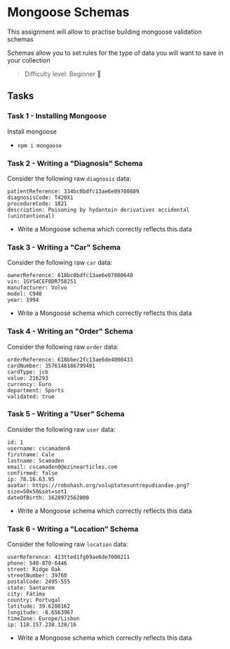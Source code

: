 # Mongoose Schemas

This assignment will allow to practise building mongoose validation schemas

Schemas allow you to set rules for the type of data you will want to save in your collection

> Difficulty level: Beginner 🍵

## Tasks

### Task 1 - Installing Mongoose

Install mongoose
- `npm i mongoose`

### Task 2 - Writing a "Diagnosis" Schema

Consider the following raw `diagnosis` data:

```text
patientReference: 334bc0bdfc13ae6e09700889
diagnosisCode: T420X1
procedureCode: 1821
description: Poisoning by hydantoin derivatives accidental (unintentional)
```

- Write a Mongoose schema which correctly reflects this data

### Task 3 - Writing a "Car" Schema

Consider the following raw `car` data:

```text
ownerReference: 618bc0bdfc13ae6e07000640
vin: 1GYS4CEF0DR758251
manufacturer: Volvo
model: C940
year: 1994
```

- Write a Mongoose schema which correctly reflects this data

### Task 4 - Writing an "Order" Schema

Consider the following raw `order` data:

```text
orderReference: 618bbec2fc13ae6de4000433
cardNumber: 3576146186799481
cardType: jcb
value: 216293
currency: Euro
department: Sports
validated: true
```

### Task 5 - Writing a "User" Schema

Consider the following raw `user` data:

```text
id: 1
username: cscamaden0
firstname: Cale
lastname: Scamaden
email: cscamaden0@ezinearticles.com
confirmed: false
ip: 78.16.63.95
avatar: https://robohash.org/voluptatesuntrepudiandae.png?size=50x50&set=set1
dateOfBirth: 1628972562000
```

- Write a Mongoose schema which correctly reflects this data

### Task 6 - Writing a "Location" Schema

Consider the following raw `location` data:

```text
userReference: 413tted1fg09ae6de7000211
phone: 540-870-6446
street: Ridge Oak
streetNumber: 39760
postalCode: 2495-555
state: Santarém
city: Fátima
country: Portugal
latitude: 39.6208162
longitude: -8.6563967
timeZone: Europe/Lisbon
ip: 118.157.238.128/16
```

- Write a Mongoose schema which correctly reflects this data
